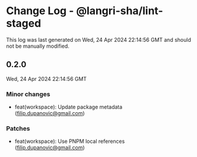# Change Log - @langri-sha/lint-staged

This log was last generated on Wed, 24 Apr 2024 22:14:56 GMT and should not be
manually modified.

<!-- Start content -->

## 0.2.0

Wed, 24 Apr 2024 22:14:56 GMT

### Minor changes

- feat(workspace): Update package metadata (filip.dupanovic@gmail.com)

### Patches

- feat(workspace): Use PNPM local references (filip.dupanovic@gmail.com)
